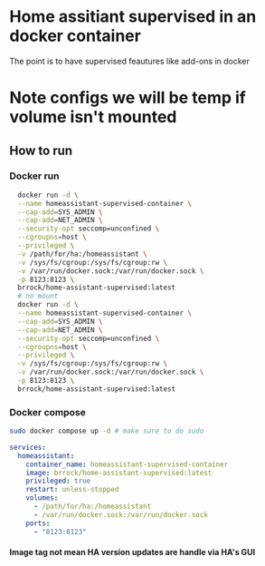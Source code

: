 # Home assitiant supervised in an docker container
The point is to have supervised feautures like add-ons in docker
# Note configs we will be temp if volume isn't mounted
## How to run 
### Docker run
``` sh
  docker run -d \
  --name homeassistant-supervised-container \
  --cap-add=SYS_ADMIN \
  --cap-add=NET_ADMIN \
  --security-opt seccomp=unconfined \
  --cgroupns=host \
  --privileged \
  -v /path/for/ha:/homeassistant \
  -v /sys/fs/cgroup:/sys/fs/cgroup:rw \
  -v /var/run/docker.sock:/var/run/docker.sock \
  -p 8123:8123 \
  brrock/home-assistant-supervised:latest
  # no mount 
  docker run -d \
  --name homeassistant-supervised-container \
  --cap-add=SYS_ADMIN \
  --cap-add=NET_ADMIN \
  --security-opt seccomp=unconfined \
  --cgroupns=host \
  --privileged \
  -v /sys/fs/cgroup:/sys/fs/cgroup:rw \
  -v /var/run/docker.sock:/var/run/docker.sock \
  -p 8123:8123 \
  brrock/home-assistant-supervised:latest
```
### Docker compose
``` sh
sudo docker compose up -d # make sure to do sudo
```
``` yaml
services:
  homeassistant:
    container_name: homeassistant-supervised-container
    image: brrock/home-assistant-supervised:latest
    privileged: true
    restart: unless-stopped
    volumes:
      - /path/for/ha:/homeassistant
      - /var/run/docker.sock:/var/run/docker.sock
    ports:
      - "8123:8123"

```
#### Image tag not mean HA version updates are handle via HA's GUI 
